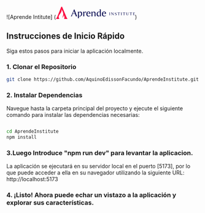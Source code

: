 ![Aprende Intitute] (<svg xmlns="http://www.w3.org/2000/svg" width="206" height="32" viewBox="0 0 206 32" fill="none">
  <g clip-path="url(#clip0_260_1717)">
    <path d="M41.7545 25.0189H39.056C38.8968 25.0189 38.865 24.9075 39.0083 24.796C39.5336 24.2707 40.25 23.0528 41.3087 20.6647L47.1038 7.37115H48.2739L53.3207 20.5294C53.8349 22.005 54.5444 23.4052 55.4301 24.6926C55.5177 24.804 55.5177 24.995 55.3187 24.995H51.8799C51.6013 24.995 51.5774 24.9154 51.5774 24.6926C51.657 23.9682 51.1316 22.392 50.4072 20.5055L49.7466 18.7542H43.6411L42.8451 20.6408C41.9854 22.7184 41.7943 24.3582 41.9854 24.7721C41.9854 24.8836 41.9854 24.995 41.7386 24.995L41.7545 25.0189ZM44.0391 17.7831H49.3645L46.8411 11.009L44.0391 17.7831Z" fill="#111457"/>
    <path d="M57.4435 16C57.4859 15.5439 57.4374 15.0838 57.3007 14.6466C57.1641 14.2093 56.9421 13.8036 56.6475 13.4528C56.536 13.2856 56.5918 13.1742 56.6475 13.1742L59.8316 12.8955V14.5831C60.8874 13.5033 62.3047 12.8514 63.8117 12.7523C66.5579 12.7523 68.2216 14.8378 68.2216 18.4119C68.2216 22.6866 65.6982 25.3214 62.0127 25.3214C61.2503 25.3455 60.4944 25.1757 59.8156 24.8279V25.998C59.8156 28.0518 60.0385 29.1821 60.3729 29.5722C60.4525 29.6836 60.4524 29.795 60.2296 29.795H57.1251C56.9022 29.795 56.9022 29.6836 56.9898 29.5722C57.3161 29.1344 57.4037 28.0518 57.4037 25.998L57.4435 16ZM59.8316 15.2836V23.5463C60.4717 24.0021 61.243 24.2369 62.0286 24.215C64.5758 24.215 65.6345 22.3045 65.6345 18.8577C65.6345 15.5304 64.4962 14.5035 62.6654 14.5035C61.6698 14.5325 60.6966 14.8058 59.8316 15.2995" fill="#111457"/>
    <path d="M71.4298 16.0319C71.5144 15.1009 71.2283 14.1741 70.6338 13.4528C70.5224 13.3095 70.5781 13.1742 70.6338 13.1742L73.8179 12.8955V15.0289C74.4308 14.2328 75.7681 12.6965 77.7104 12.6965C78.1454 12.68 78.5761 12.7877 78.9522 13.007L78.7054 15.2279C78.7054 15.3393 78.5383 15.3075 78.4587 15.2836C77.8735 14.9319 77.1987 14.7577 76.5164 14.7821C75.5526 14.8012 74.6151 15.0999 73.8179 15.6418V21.214C73.8179 23.2677 73.9054 24.398 74.2398 24.7881C74.3194 24.8995 74.3194 25.011 74.0965 25.011H71.1273C70.9044 25.011 70.9044 24.8995 70.992 24.7881C71.3263 24.3503 71.4059 23.2677 71.4059 21.214L71.4298 16.0319Z" fill="#111457"/>
    <path d="M85.8295 23.7452C87.1776 23.793 88.4912 23.3133 89.4912 22.4079C89.5708 22.3283 90.0165 22.9094 89.9051 23.0527C89.3881 23.8093 88.6854 24.4204 87.8645 24.8274C87.0435 25.2344 86.1317 25.4237 85.2165 25.3771C81.6344 25.3771 79.3101 23.2995 79.3101 19.1363C79.3101 14.9731 81.7459 12.585 85.1608 12.585C88.5757 12.585 90.1598 14.8935 90.1598 18.2209C90.1672 18.2717 90.1629 18.3236 90.1475 18.3726C90.132 18.4216 90.1058 18.4665 90.0706 18.504C90.0354 18.5415 89.9923 18.5705 89.9443 18.589C89.8964 18.6075 89.8449 18.615 89.7937 18.6109H81.9449V18.9691C81.9449 22.4955 83.5369 23.7452 85.8295 23.7452ZM82.0006 17.7512L87.517 17.6079C87.6046 15.2198 86.721 13.6278 85.0494 13.6278C83.1946 13.6278 82.2235 15.1562 82.0006 17.7671" fill="#111457"/>
    <path d="M92.8181 16.0319C92.8958 15.1016 92.6106 14.1774 92.0221 13.4528C91.9107 13.3095 91.9664 13.1742 92.0221 13.1742L95.2062 12.8955V14.6388C96.3019 13.4977 97.7832 12.8054 99.3614 12.6965C101.917 12.6965 103.19 14.0577 103.19 17.3612V21.2219C103.19 23.2757 103.278 24.406 103.612 24.796C103.692 24.9075 103.692 25.0189 103.469 25.0189H100.5C100.277 25.0189 100.277 24.9075 100.364 24.796C100.699 24.3582 100.778 23.2757 100.778 21.2219V17.8309C100.778 15.3632 100.086 14.5592 98.2788 14.5592C97.2068 14.5834 96.1551 14.8559 95.2062 15.3553V21.2378C95.2062 23.2915 95.2858 24.4219 95.6201 24.812C95.6997 24.9234 95.6997 25.0348 95.4768 25.0348H92.5077C92.2928 25.0348 92.2928 24.9234 92.3724 24.812C92.7067 24.3742 92.7863 23.2915 92.7863 21.2378L92.8181 16.0319Z" fill="#111457"/>
    <path d="M117.018 21.2776C117.018 23.2756 117.264 24.3821 117.599 24.796C117.654 24.9075 117.686 25.0189 117.463 25.0189H114.932C114.821 25.0189 114.797 24.9393 114.765 24.796C114.733 24.6527 114.661 24 114.606 23.602C114.146 24.0939 113.592 24.4884 112.976 24.7619C112.361 25.0354 111.697 25.1823 111.023 25.194C108.301 25.194 106.112 23.4109 106.112 19.4229C106.112 15.1483 108.803 12.6487 112.48 12.6487C113.218 12.6382 113.949 12.7904 114.622 13.0945V9.91043C114.707 8.97936 114.421 8.05229 113.825 7.33133C113.722 7.16417 113.77 7.05275 113.825 7.05275L117.01 6.77411L117.018 21.2776ZM112.074 23.5463C112.955 23.5574 113.825 23.3495 114.606 22.9413V14.6945C114.348 14.3768 114.021 14.122 113.65 13.9496C113.279 13.7771 112.873 13.6916 112.464 13.6995C109.965 13.6995 108.723 15.6418 108.723 19.0249C108.723 22.5751 110.108 23.5463 112.074 23.5463Z" fill="#111457"/>
    <path d="M126.395 23.7452C127.744 23.7939 129.058 23.314 130.057 22.4079C130.145 22.3283 130.582 22.9094 130.471 23.0527C129.954 23.8093 129.251 24.4204 128.43 24.8274C127.609 25.2344 126.698 25.4237 125.782 25.3771C122.208 25.3771 119.876 23.2995 119.876 19.1363C119.876 14.9731 122.32 12.585 125.727 12.585C129.134 12.585 130.726 14.8935 130.726 18.2209C130.733 18.2717 130.729 18.3236 130.713 18.3726C130.698 18.4216 130.672 18.4665 130.637 18.504C130.601 18.5415 130.558 18.5705 130.51 18.589C130.462 18.6075 130.411 18.615 130.36 18.6109H122.511V18.9691C122.511 22.4955 124.103 23.7452 126.395 23.7452ZM122.567 17.7512L128.091 17.6079C128.171 15.2198 127.295 13.6278 125.615 13.6278C123.761 13.6278 122.789 15.1562 122.567 17.7671" fill="#111457"/>
    <path d="M140.604 20.6408C140.555 21.1334 140.626 21.6305 140.811 22.0896C140.811 22.1373 140.811 22.1772 140.755 22.1772H139.354C139.267 22.1772 139.267 22.1373 139.299 22.0896C139.487 21.6313 139.561 21.134 139.513 20.6408V16.605C139.561 16.1118 139.487 15.6145 139.299 15.1563C139.299 15.1085 139.298 15.0687 139.354 15.0687H140.755C140.851 15.0687 140.851 15.1085 140.811 15.1563C140.628 15.616 140.557 16.1125 140.604 16.605V20.6408Z" fill="#111457"/>
    <path d="M144.609 15.7293C144.446 15.5274 144.27 15.336 144.083 15.1562C144.083 15.1562 144.083 15.0686 144.083 15.0686H145.333C145.476 15.0686 145.516 15.0686 145.604 15.188L149.639 20.2667V16.6209C149.682 16.1187 149.614 15.6133 149.44 15.1403C149.44 15.0925 149.44 15.0527 149.44 15.0527H150.396C150.396 15.0527 150.451 15.0925 150.396 15.1403C150.199 15.6022 150.114 16.1041 150.149 16.605V22.1771C150.019 22.2131 149.881 22.2131 149.751 22.1771L145.086 16.3343V20.6408C145.06 21.1386 145.145 21.636 145.333 22.0975C145.333 22.1453 145.333 22.185 145.333 22.185H144.378C144.378 22.185 144.322 22.1453 144.378 22.0975C144.577 21.6393 144.662 21.1392 144.624 20.6408L144.609 15.7293Z" fill="#111457"/>
    <path d="M157.289 20.5214C157.289 19.5821 156.493 19.3354 155.585 19.009C154.479 18.611 153.667 18.014 153.667 16.8757C153.667 15.7374 154.622 14.9095 156.103 14.9095C156.714 14.8763 157.325 14.9768 157.894 15.204C158.085 15.2836 158.109 15.3393 158.069 15.5861L158.005 16.1274C157.979 16.1488 157.947 16.1605 157.914 16.1605C157.88 16.1605 157.848 16.1488 157.822 16.1274C157.624 15.8623 157.363 15.6506 157.063 15.5116C156.763 15.3726 156.433 15.3107 156.103 15.3314C155.211 15.3314 154.702 15.7931 154.702 16.5413C154.702 17.2896 155.307 17.7035 156.15 18.006C157.408 18.4438 158.308 18.9214 158.308 20.1473C158.308 21.6358 157.098 22.3284 155.625 22.3284C154.982 22.3649 154.338 22.2617 153.739 22.0259C153.547 21.9224 153.547 21.8906 153.555 21.6438V20.9911C153.582 20.9691 153.616 20.9571 153.651 20.9571C153.686 20.9571 153.72 20.9691 153.746 20.9911C153.959 21.2817 154.239 21.5167 154.562 21.6761C154.885 21.8354 155.241 21.9145 155.601 21.9065C156.692 21.9065 157.257 21.3413 157.257 20.5135" fill="#111457"/>
    <path d="M166.801 15.0687C166.928 15.0687 167.032 15.0687 167.032 15.2598V16.1035C167.015 16.1171 166.994 16.1245 166.972 16.1245C166.95 16.1245 166.929 16.1171 166.912 16.1035C166.523 15.7394 166.026 15.5129 165.496 15.4588H164.325V20.6408C164.325 21.5403 164.437 21.9224 164.588 22.0896C164.588 22.1373 164.588 22.1772 164.532 22.1772H163.044C162.956 22.1772 162.956 22.1373 162.988 22.0896C163.226 21.6464 163.318 21.1393 163.251 20.6408V15.4588H162.097C161.566 15.5129 161.069 15.7394 160.68 16.1035C160.661 16.1177 160.639 16.1254 160.616 16.1254C160.593 16.1254 160.57 16.1177 160.552 16.1035V15.2598C160.552 15.0687 160.656 15.0687 160.775 15.0687H166.801Z" fill="#111457"/>
    <path d="M171.21 20.6407C171.161 21.1333 171.232 21.6305 171.417 22.0895C171.457 22.1373 171.457 22.1771 171.362 22.1771H169.961C169.873 22.1771 169.873 22.1373 169.905 22.0895C170.093 21.6312 170.167 21.134 170.12 20.6407V16.605C170.167 16.1118 170.093 15.6145 169.905 15.1562C169.905 15.1084 169.905 15.0686 169.961 15.0686H171.362C171.457 15.0686 171.457 15.1084 171.417 15.1562C171.235 15.616 171.164 16.1125 171.21 16.605V20.6407Z" fill="#111457"/>
    <path d="M180.524 15.0686C180.643 15.0686 180.747 15.0686 180.747 15.2597V16.1035C180.729 16.1177 180.706 16.1254 180.683 16.1254C180.66 16.1254 180.638 16.1177 180.619 16.1035C180.232 15.7363 179.734 15.5093 179.203 15.4587H178.096V20.6407C178.096 21.5402 178.208 21.9223 178.351 22.0895C178.351 22.1373 178.351 22.1771 178.295 22.1771H176.814C176.719 22.1771 176.719 22.1373 176.759 22.0895C176.902 21.9144 177.013 21.5402 177.013 20.6407V15.4587H175.843C175.314 15.5146 174.816 15.7408 174.426 16.1035C174.409 16.117 174.388 16.1244 174.367 16.1244C174.345 16.1244 174.324 16.117 174.307 16.1035V15.2597C174.307 15.0686 174.403 15.0686 174.53 15.0686H180.524Z" fill="#111457"/>
    <path d="M188.31 15.1403C188.31 15.0925 188.31 15.0527 188.31 15.0527H189.265C189.265 15.0527 189.321 15.0925 189.265 15.1403C189.068 15.6022 188.984 16.1041 189.018 16.605V19.789C189.018 21.1502 188.302 22.2965 186.391 22.2965C184.003 22.2965 183.581 20.9193 183.581 19.8447V16.5651C183.629 16.0719 183.555 15.5746 183.366 15.1164C183.366 15.0686 183.366 15.0288 183.422 15.0288H184.815C184.903 15.0288 184.903 15.0686 184.871 15.1164C184.693 15.5773 184.625 16.0733 184.672 16.5651V19.9164C184.64 20.1619 184.666 20.4114 184.748 20.6451C184.83 20.8788 184.965 21.0902 185.143 21.2625C185.32 21.4349 185.536 21.5633 185.772 21.6378C186.008 21.7123 186.258 21.7306 186.503 21.6915C187.8 21.6915 188.501 21.0626 188.501 19.797V16.6129C188.526 16.1125 188.442 15.6127 188.254 15.1482" fill="#111457"/>
    <path d="M198.299 15.0686C198.418 15.0686 198.522 15.0686 198.522 15.2597V16.1035C198.504 16.1177 198.481 16.1254 198.458 16.1254C198.435 16.1254 198.413 16.1177 198.394 16.1035C198.007 15.7363 197.509 15.5093 196.977 15.4587H195.815V20.6407C195.815 21.5402 195.927 21.9223 196.07 22.0895C196.07 22.1373 196.07 22.1771 196.014 22.1771H194.534C194.438 22.1771 194.438 22.1373 194.478 22.0895C194.621 21.9144 194.733 21.5402 194.733 20.6407V15.4587H193.563C193.033 15.5146 192.536 15.7408 192.146 16.1035C192.129 16.117 192.108 16.1244 192.086 16.1244C192.064 16.1244 192.043 16.117 192.026 16.1035V15.2597C192.026 15.0686 192.122 15.0686 192.249 15.0686H198.299Z" fill="#111457"/>
    <path d="M205.376 15.0686C205.559 15.0686 205.599 15.0687 205.599 15.2597V16.008C205.577 16.0241 205.551 16.0329 205.523 16.0329C205.496 16.0329 205.47 16.0241 205.448 16.008C205.074 15.6578 204.582 15.4616 204.071 15.4587H202.686V18.3721H204.047C204.404 18.3432 204.755 18.2628 205.09 18.1333C205.098 18.1296 205.108 18.1277 205.117 18.1277C205.127 18.1277 205.136 18.1296 205.145 18.1333V18.9691C205.127 18.9759 205.107 18.9759 205.09 18.9691C204.756 18.8381 204.404 18.7602 204.047 18.7383H202.686V21.3572C202.686 21.6995 202.686 21.7234 203.012 21.7234H204.023C204.687 21.6906 205.313 21.4059 205.774 20.9274C205.854 20.8557 205.981 20.8796 205.957 20.9274L205.694 21.8985C205.688 21.9527 205.662 22.0025 205.621 22.038C205.579 22.0735 205.526 22.0919 205.472 22.0895H201.436C201.348 22.0895 201.348 22.0497 201.38 22.002C201.568 21.5437 201.642 21.0464 201.595 20.5532V16.5174C201.642 16.0242 201.568 15.5269 201.38 15.0686C201.38 15.0209 201.38 14.9811 201.436 14.9811L205.376 15.0686Z" fill="#111457"/>
    <path d="M29.9259 31.403C28.8195 30.0418 27.3628 27.1284 26.105 23.8169L16.0513 0.0159302H13.9419L4.38963 24.0796C2.47918 28.402 1.20555 30.6149 0.218486 31.5702C-0.0362405 31.7692 0.0194831 31.9682 0.31401 31.9682H5.19361L8.56873 32.0159C8.61225 32.0172 8.65531 32.0068 8.69356 31.9861C8.73181 31.9653 8.76387 31.9348 8.7865 31.8976C8.80914 31.8604 8.82153 31.8179 8.82243 31.7744C8.82333 31.7309 8.8127 31.6878 8.79162 31.6498C7.43838 29.0229 6.87321 27.0806 7.30306 24.995C7.67499 23.3588 8.40041 21.8237 9.42844 20.4975C10.3837 19.208 11.3548 17.8149 12.2861 16.398C13.0722 15.2603 13.7215 14.034 14.2205 12.7443C14.515 11.9611 14.6843 11.1364 14.722 10.3005C14.7742 9.28435 14.617 8.26831 14.2603 7.31542C14.2603 7.24378 14.2046 7.204 14.1409 7.03683C14.308 7.204 14.4832 7.36317 14.6503 7.55422C16.8548 10.3189 18.2982 13.6118 18.8374 17.1065C19.1325 19.1524 19.0134 21.2368 18.4871 23.2358C18.2483 24.199 17.3807 26.9293 17.0782 28.0119C17.0782 28.0836 16.7518 28.9512 16.7518 29.0627C17.8803 27.8112 18.8557 26.4296 19.6573 24.9473C20.055 24.1029 20.2641 23.1821 20.2702 22.2488C21.5504 23.8951 22.2351 25.9266 22.2125 28.0119C22.2827 29.2805 21.9812 30.5421 21.3449 31.6418C21.3262 31.6802 21.3174 31.7226 21.3194 31.7652C21.3214 31.8079 21.3341 31.8493 21.3563 31.8858C21.3785 31.9222 21.4095 31.9525 21.4464 31.9739C21.4834 31.9952 21.5251 32.0069 21.5677 32.008L23.4941 31.9602H29.7269C30.0772 31.9602 30.0772 31.61 29.9259 31.411" fill="#FC1244"/>
  </g>
  <defs>
    <clipPath id="clip0_260_1717">
      <rect width="205.946" height="32" fill="white" transform="translate(0.0268555)"/>
    </clipPath>
  </defs>
</svg>)

## Instrucciones de Inicio Rápido

Siga estos pasos para iniciar la aplicación localmente.

### 1. Clonar el Repositorio

```bash
git clone https://github.com/AquinoEdissonFacundo/AprendeInstitute.git
```
### 2. Instalar Dependencias
Navegue hasta la carpeta principal del proyecto y ejecute el siguiente comando para instalar las dependencias necesarias:
```bash

cd AprendeInstitute
npm install
```
### 3.Luego Introduce "npm run dev" para levantar la aplicacion.
La aplicación se ejecutará en su servidor local en el puerto [5173], por lo que puede acceder a ella en su navegador utilizando la siguiente URL:
http://localhost:5173

### 4. ¡Listo! Ahora puede echar un vistazo a la aplicación y explorar sus características.

